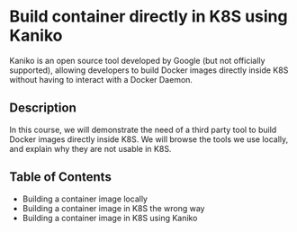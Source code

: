 # Build container directly in K8S using Kaniko

Kaniko is an open source tool developed by Google (but not officially supported), allowing developers to build Docker images directly inside K8S without having to interact with a Docker Daemon.

## Description

In this course, we will demonstrate the need of a third party tool to build Docker images directly inside K8S. We will browse the tools we use locally, and explain why they are not usable in K8S.

## Table of Contents

- Building a container image locally
- Building a container image in K8S the wrong way
- Building a container image in K8S using Kaniko
